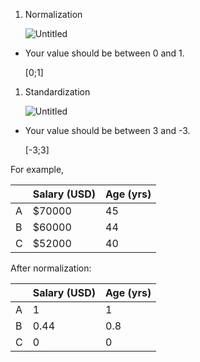 1. Normalization
    
    ![Untitled](https://s3-us-west-2.amazonaws.com/secure.notion-static.com/30df0c9b-1a7d-43eb-8494-a96418a7953a/Untitled.png)
    
- Your value should be between 0 and 1.
    
    [0;1]
    
1. Standardization
    
    ![Untitled](https://s3-us-west-2.amazonaws.com/secure.notion-static.com/501f9335-3ea5-4a78-8f58-2a9a485d1c59/Untitled.png)
    
- Your value should be between 3 and -3.
    
    [-3;3]
    

For example,

|  | Salary (USD) | Age (yrs) |
| --- | --- | --- |
| A | $70000 | 45 |
| B | $60000 | 44 |
| C | $52000 | 40 |

After normalization:

|  | Salary (USD) | Age (yrs) |
| --- | --- | --- |
| A | 1 | 1 |
| B | 0.44 | 0.8 |
| C | 0 | 0 |